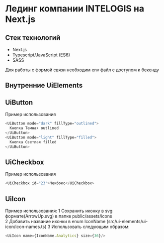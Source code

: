 # Лединг компании INTELOGIS на Next.js 

## Стек технологий

- Next.js
- Typescript/JavaScript (ES6)
- SASS

Для работы с формой связи необходим env файл с доступом к бекенду

## Внутренние UiElements

## UiButton

Пример использования

```javascript
<UiButton mode="dark" fillType="outlined">
  Кнопка Темная outlined
</UiButton>
<UiButton mode="light" fillType="filled">
  Кнопка Светлая filled
</UiButton>
```

## UiCheckbox

Пример использования

```javascript
<UiCheckbox id="23">Чекбокс</UiCheckbox>
```

## UiIcon

Пример использования:
1 Сохранить иконку в svg формате(ArrowUp.svg) в папке public/assets/icons  
2 Добавить название иконки в enum IconName (src/ui-elements/ui-icon/icon-names.ts)
3 Использовать следующим образом:

```javascript
<UiIcon name={IconName.Analytics} size={36}/>
```
